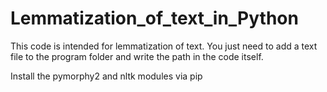 # Lemmatization_of_text_in_Python

This code is intended for lemmatization of text.
You just need to add a text file to the program folder and write the path in the code itself.

Install the pymorphy2 and nltk modules via pip
